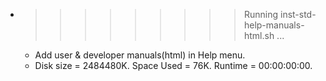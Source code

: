 * >>>>>>>>> Running inst-std-help-manuals-html.sh ...
  * Add user & developer manuals(html) in Help menu.
  * Disk size = 2484480K. Space Used = 76K. Runtime = 00:00:00:00.
